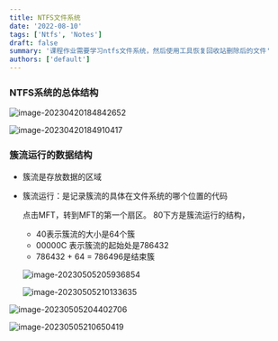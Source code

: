 ```yaml
---
title: NTFS文件系统
date: '2022-08-10'
tags: ['Ntfs', 'Notes']
draft: false
summary: '课程作业需要学习ntfs文件系统，然后使用工具恢复回收站删除后的文件'
authors: ['default']
---
```


### NTFS系统的总体结构

![image-20230420184842652](https://images.txlink.top/202208/images/image-20230420184842652.png)

![image-20230420184910417](https://images.txlink.top/202208/images/image-20230420184910417.png)

### 簇流运行的数据结构

- 簇流是存放数据的区域

- 簇流运行：是记录簇流的具体在文件系统的哪个位置的代码

  点击MFT，转到MFT的第一个扇区。 80下方是簇流运行的结构，

  - 40表示簇流的大小是64个簇
  - 00000C 表示簇流的起始处是786432
  - 786432 + 64 = 786496是结束簇

  ![image-20230505205936854](https://images.txlink.top/202208/images/image-20230505205936854.png)

  ![image-20230505210133635](https://images.txlink.top/202208/images/image-20230505210133635.png)

![image-20230505204402706](https://images.txlink.top/202208/images/image-20230505204402706.png)

![image-20230505210650419](https://images.txlink.top/202208/images/image-20230505210650419.png)
